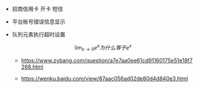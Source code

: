 - 招商信用卡 开卡 短信
- 平台账号错误信息显示

- 队列元素执行超时设置

    $$
    \lim_{x\to0}e^x 为什么等于 e^x
    $$
    - https://www.zybang.com/question/a7e7aa0ee61cd91160175e51e18f7268.html
	
	- <https://wenku.baidu.com/view/87aac056ad02de80d4d840e3.html>



